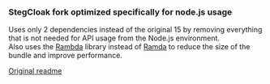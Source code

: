### StegCloak fork optimized specifically for node.js usage   
Uses only 2 dependencies instead of the original 15 by removing everything that is not needed for API usage from the Node.js environment.    
Also uses the [Rambda](https://www.npmjs.com/package/rambda) library instead of [Ramda](https://ramdajs.com/) to reduce the size of the bundle and improve performance.

[Original readme](https://github.com/KuroLabs/stegcloak)